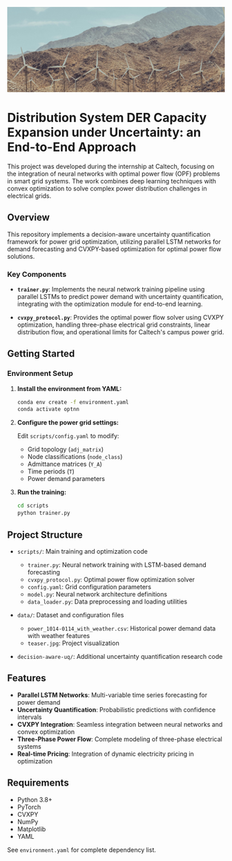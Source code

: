 ![Project Teaser](data/teaser.jpg)

# Distribution System DER Capacity Expansion under Uncertainty: an End-to-End Approach

This project was developed during the internship at Caltech, focusing on the integration of neural networks with optimal power flow (OPF) problems in smart grid systems. The work combines deep learning techniques with convex optimization to solve complex power distribution challenges in electrical grids.

## Overview

This repository implements a decision-aware uncertainty quantification framework for power grid optimization, utilizing parallel LSTM networks for demand forecasting and CVXPY-based optimization for optimal power flow solutions.

### Key Components

- **`trainer.py`**: Implements the neural network training pipeline using parallel LSTMs to predict power demand with uncertainty quantification, integrating with the optimization module for end-to-end learning.

- **`cvxpy_protocol.py`**: Provides the optimal power flow solver using CVXPY optimization, handling three-phase electrical grid constraints, linear distribution flow, and operational limits for Caltech's campus power grid.

## Getting Started

### Environment Setup

1. **Install the environment from YAML:**
   ```bash
   conda env create -f environment.yaml
   conda activate optnn
   ```

2. **Configure the power grid settings:**
   
   Edit `scripts/config.yaml` to modify:
   - Grid topology (`adj_matrix`)
   - Node classifications (`node_class`) 
   - Admittance matrices (`Y_A`)
   - Time periods (`T`)
   - Power demand parameters

3. **Run the training:**
   ```bash
   cd scripts
   python trainer.py
   ```

## Project Structure

- `scripts/`: Main training and optimization code
  - `trainer.py`: Neural network training with LSTM-based demand forecasting
  - `cvxpy_protocol.py`: Optimal power flow optimization solver
  - `config.yaml`: Grid configuration parameters
  - `model.py`: Neural network architecture definitions
  - `data_loader.py`: Data preprocessing and loading utilities

- `data/`: Dataset and configuration files
  - `power_1014-0114_with_weather.csv`: Historical power demand data with weather features
  - `teaser.jpg`: Project visualization

- `decision-aware-uq/`: Additional uncertainty quantification research code

## Features

- **Parallel LSTM Networks**: Multi-variable time series forecasting for power demand
- **Uncertainty Quantification**: Probabilistic predictions with confidence intervals
- **CVXPY Integration**: Seamless integration between neural networks and convex optimization
- **Three-Phase Power Flow**: Complete modeling of three-phase electrical systems
- **Real-time Pricing**: Integration of dynamic electricity pricing in optimization

## Requirements

- Python 3.8+
- PyTorch
- CVXPY
- NumPy
- Matplotlib
- YAML

See `environment.yaml` for complete dependency list.

